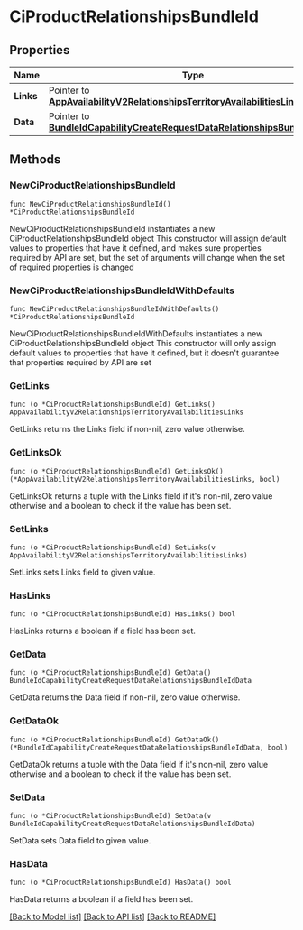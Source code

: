 # CiProductRelationshipsBundleId

## Properties

Name | Type | Description | Notes
------------ | ------------- | ------------- | -------------
**Links** | Pointer to [**AppAvailabilityV2RelationshipsTerritoryAvailabilitiesLinks**](AppAvailabilityV2RelationshipsTerritoryAvailabilitiesLinks.md) |  | [optional] 
**Data** | Pointer to [**BundleIdCapabilityCreateRequestDataRelationshipsBundleIdData**](BundleIdCapabilityCreateRequestDataRelationshipsBundleIdData.md) |  | [optional] 

## Methods

### NewCiProductRelationshipsBundleId

`func NewCiProductRelationshipsBundleId() *CiProductRelationshipsBundleId`

NewCiProductRelationshipsBundleId instantiates a new CiProductRelationshipsBundleId object
This constructor will assign default values to properties that have it defined,
and makes sure properties required by API are set, but the set of arguments
will change when the set of required properties is changed

### NewCiProductRelationshipsBundleIdWithDefaults

`func NewCiProductRelationshipsBundleIdWithDefaults() *CiProductRelationshipsBundleId`

NewCiProductRelationshipsBundleIdWithDefaults instantiates a new CiProductRelationshipsBundleId object
This constructor will only assign default values to properties that have it defined,
but it doesn't guarantee that properties required by API are set

### GetLinks

`func (o *CiProductRelationshipsBundleId) GetLinks() AppAvailabilityV2RelationshipsTerritoryAvailabilitiesLinks`

GetLinks returns the Links field if non-nil, zero value otherwise.

### GetLinksOk

`func (o *CiProductRelationshipsBundleId) GetLinksOk() (*AppAvailabilityV2RelationshipsTerritoryAvailabilitiesLinks, bool)`

GetLinksOk returns a tuple with the Links field if it's non-nil, zero value otherwise
and a boolean to check if the value has been set.

### SetLinks

`func (o *CiProductRelationshipsBundleId) SetLinks(v AppAvailabilityV2RelationshipsTerritoryAvailabilitiesLinks)`

SetLinks sets Links field to given value.

### HasLinks

`func (o *CiProductRelationshipsBundleId) HasLinks() bool`

HasLinks returns a boolean if a field has been set.

### GetData

`func (o *CiProductRelationshipsBundleId) GetData() BundleIdCapabilityCreateRequestDataRelationshipsBundleIdData`

GetData returns the Data field if non-nil, zero value otherwise.

### GetDataOk

`func (o *CiProductRelationshipsBundleId) GetDataOk() (*BundleIdCapabilityCreateRequestDataRelationshipsBundleIdData, bool)`

GetDataOk returns a tuple with the Data field if it's non-nil, zero value otherwise
and a boolean to check if the value has been set.

### SetData

`func (o *CiProductRelationshipsBundleId) SetData(v BundleIdCapabilityCreateRequestDataRelationshipsBundleIdData)`

SetData sets Data field to given value.

### HasData

`func (o *CiProductRelationshipsBundleId) HasData() bool`

HasData returns a boolean if a field has been set.


[[Back to Model list]](../README.md#documentation-for-models) [[Back to API list]](../README.md#documentation-for-api-endpoints) [[Back to README]](../README.md)


